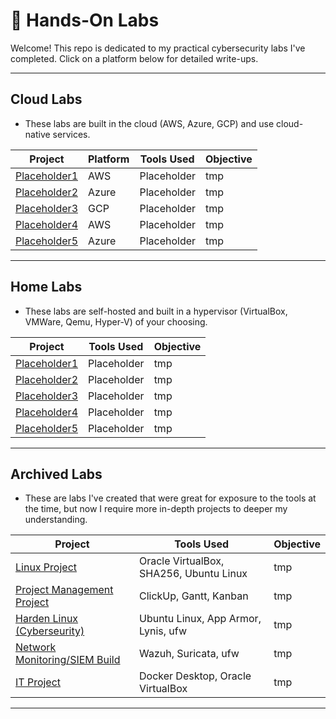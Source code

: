 # 🔐 Hands-On Labs

Welcome! This repo is dedicated to my practical cybersecurity labs I've completed. Click on a platform below for detailed write-ups.

---

## Cloud Labs
- These labs are built in the cloud (AWS, Azure, GCP) and use cloud-native services.


|                       **Project**             |      **Platform**       |              **Tools Used**             | Objective |
| ----------------------------------------------|-------------------------|-----------------------------------------|-----------|
| [Placeholder1]()                              |          AWS            | Placeholder                             |    tmp    |
| [Placeholder2]()                              |         Azure           | Placeholder                             |    tmp    |
| [Placeholder3]()                              |          GCP            | Placeholder                             |    tmp    |
| [Placeholder4]()                              |          AWS            | Placeholder                             |    tmp    |
| [Placeholder5]()                              |         Azure           | Placeholder                             |    tmp    |


---

## Home Labs
- These labs are self-hosted and built in a hypervisor (VirtualBox, VMWare, Qemu, Hyper-V) of your choosing.


|                       **Project**                     |             **Tools Used**              | Objective |
| ------------------------------------------------------|-----------------------------------------|-----------|
| [Placeholder1]()                                      | Placeholder                             |    tmp    |
| [Placeholder2]()                                      | Placeholder                             |    tmp    |
| [Placeholder3]()                                      | Placeholder                             |    tmp    |
| [Placeholder4]()                                      | Placeholder                             |    tmp    |
| [Placeholder5]()                                      | Placeholder                             |    tmp    |


---

## Archived Labs
- These are labs I've created that were great for exposure to the tools at the time, but now I require more in-depth projects to deeper my understanding.


|                                **Project**                              |              **Tools Used**             | Objective |
| ------------------------------------------------------------------------|-----------------------------------------|-----------|
| [Linux Project](./Linux%20Project/README.md)                            | Oracle VirtualBox, SHA256, Ubuntu Linux |    tmp    |
| [Project Management Project](./Project%20Management%20Project/README.md)| ClickUp, Gantt, Kanban                  |    tmp    |
| [Harden Linux (Cyberseurity)](./Linux%20Hardening%20Project/README.md)  | Ubuntu Linux, App Armor, Lynis, ufw     |    tmp    |
| [Network Monitoring/SIEM Build](./Networking%20Project/README.md)       | Wazuh, Suricata, ufw                    |    tmp    |
| [IT Project](./IT%20Project/README.md)                                  | Docker Desktop, Oracle VirtualBox       |    tmp    |

---